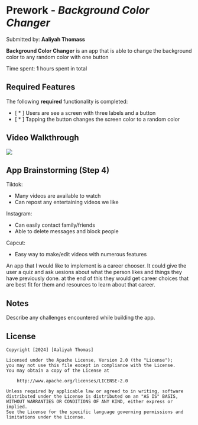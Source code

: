 # Prework - *Background Color Changer*

Submitted by: **Aaliyah Thomass**

**Background Color Changer** is an app that is able to change the background color to any random color with one button

Time spent: **1** hours spent in total

## Required Features

The following **required** functionality is completed:

- [ * ] Users are see a screen with three labels and a button
- [ * ] Tapping the button changes the screen color to a random color
 
## Video Walkthrough


<a href="https://www.loom.com/share/9b5c09c850324b978fd23004ce7433ac">
 </a>
  <a href="https://www.loom.com/share/9b5c09c850324b978fd23004ce7433ac">
    <img style="max-width:300px;" src="null">
  </a>

## App Brainstorming (Step 4)

Tiktok:
- Many videos are available to watch
- Can repost any entertaining videos we like

Instagram:
- Can easily contact family/friends
- Able to delete messages and block people

Capcut:
- Easy way to make/edit videos with numerous features

An app that I would like to implement is a career chooser. It could give the user a quiz and ask uesions about what the person likes and things they have previously done. at the end of this they would get career choices that are best fit for them and resources to learn about that career.


## Notes

Describe any challenges encountered while building the app.

## License

    Copyright [2024] [Aaliyah Thomas]

    Licensed under the Apache License, Version 2.0 (the "License");
    you may not use this file except in compliance with the License.
    You may obtain a copy of the License at

        http://www.apache.org/licenses/LICENSE-2.0

    Unless required by applicable law or agreed to in writing, software
    distributed under the License is distributed on an "AS IS" BASIS,
    WITHOUT WARRANTIES OR CONDITIONS OF ANY KIND, either express or implied.
    See the License for the specific language governing permissions and
    limitations under the License.
